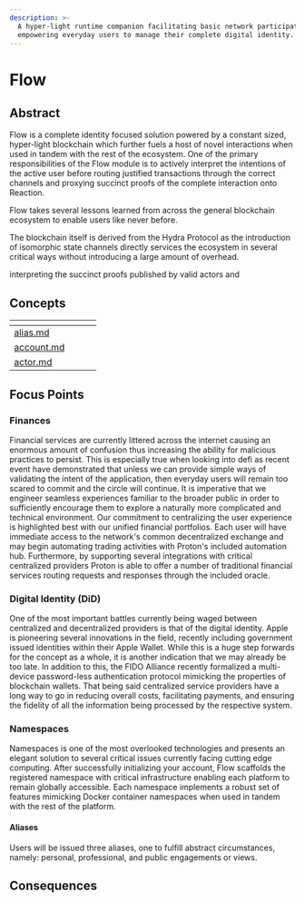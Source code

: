 ```yaml
---
description: >-
  A hyper-light runtime companion facilitating basic network participation while
  empowering everyday users to manage their complete digital identity.
---
```


# Flow

## Abstract

Flow is a complete identity focused solution powered by a constant sized, hyper-light blockchain which further fuels a host of novel interactions when used in tandem with the rest of the ecosystem. One of the primary responsibilities of the Flow module is to actively interpret the intentions of the active user before routing justified transactions through the correct channels and proxying succinct proofs of the complete interaction onto Reaction.

Flow takes several lessons learned from across the general blockchain ecosystem to enable users like never before.&#x20;

The blockchain itself is derived from the Hydra Protocol as the introduction of isomorphic state channels directly services the ecosystem in several critical ways without introducing a large amount of overhead.&#x20;

interpreting the succinct proofs published by valid actors and

## Concepts

<table data-view="cards"><thead><tr><th data-card-target data-type="content-ref"></th><th data-hidden></th><th data-hidden></th><th data-hidden></th></tr></thead><tbody><tr><td><a href="../appendix/index/a/alias.md">alias.md</a></td><td></td><td></td><td></td></tr><tr><td><a href="../appendix/index/a/account.md">account.md</a></td><td></td><td></td><td></td></tr><tr><td><a href="../appendix/index/a/actor.md">actor.md</a></td><td></td><td></td><td></td></tr></tbody></table>

## Focus Points

### Finances

Financial services are currently littered across the internet causing an enormous amount of confusion thus increasing the ability for malicious practices to persist. This is especially true when looking into defi as recent event have demonstrated that unless we can provide simple ways of validating the intent of the application, then everyday users will remain too scared to commit and the circle will continue. It is imperative that we engineer seamless experiences familiar to the broader public in order to sufficiently encourage them to explore a naturally more complicated and technical environment. Our commitment to centralizing the user experience is highlighted best with our unified financial portfolios. Each user will have immediate access to the network's common decentralized exchange and may begin automating trading activities with Proton's included automation hub. Furthermore, by supporting several integrations with critical centralized providers Proton is able to offer a number of traditional financial services routing requests and responses through the included oracle.&#x20;

### Digital Identity (DiD)

One of the most important battles currently being waged between centralized and decentralized providers is that of the digital identity. Apple is pioneering several innovations in the field, recently including government issued identities within their Apple Wallet. While this is a huge step forwards for the concept as a whole, it is another indication that we may already be too late. In addition to this, the FIDO Alliance recently formalized a multi-device password-less authentication protocol mimicking the properties of blockchain wallets. That being said centralized service providers have a long way to go in reducing overall costs, facilitating payments, and ensuring the fidelity of all the information being processed by the respective system.&#x20;

### Namespaces

Namespaces is one of the most overlooked technologies and presents an elegant solution to several critical issues currently facing cutting edge computing. After successfully initializing your account, Flow scaffolds the registered namespace with critical infrastructure enabling each platform to remain globally accessible. Each namespace implements a robust set of features mimicking Docker container namespaces when used in tandem with the rest of the platform.

#### Aliases

Users will be issued three aliases, one to fulfill abstract circumstances, namely: personal, professional, and public engagements or views.

## Consequences
